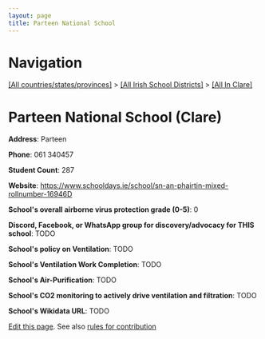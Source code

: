 ```yaml
---
layout: page
title: Parteen National School
---
```

# Navigation

[[All countries/states/provinces]](../../..) > [[All Irish School Districts]](../..) > [[All In Clare]](..)

# Parteen National School (Clare)

**Address**: Parteen

**Phone**: 061 340457

**Student Count**: 287

**Website**: <https://www.schooldays.ie/school/sn-an-phairtin-mixed-rollnumber-16946D>

**School's overall airborne virus protection grade (0-5)**: 0

**Discord, Facebook, or WhatsApp group for discovery/advocacy for THIS school**: TODO

**School's policy on Ventilation**: TODO

**School's Ventilation Work Completion**: TODO

**School's Air-Purification**: TODO

**School's CO2 monitoring to actively drive ventilation and filtration**: TODO

**School's Wikidata URL**: TODO


[Edit this page](https://github.com/ventilate-schools/Ireland/edit/main/./Clare/Parteen_National_School.md). See also [rules for contribution](../../../contribution-rules/)
